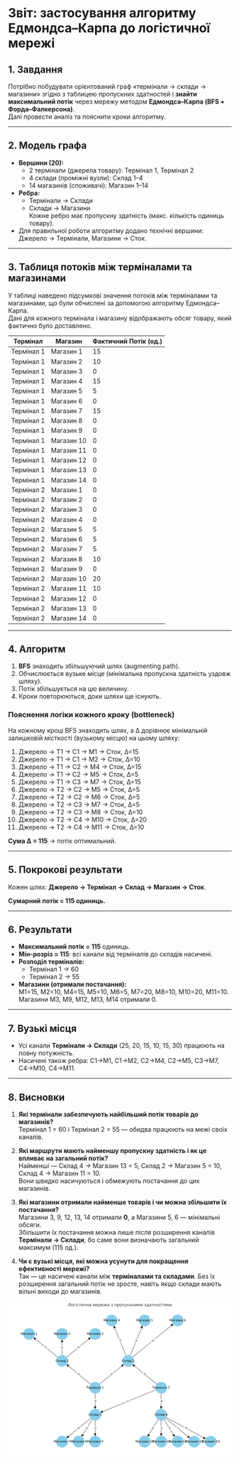 # Звіт: застосування алгоритму Едмондса–Карпа до логістичної мережі

## 1. Завдання

Потрібно побудувати орієнтований граф «термінали → склади → магазини» згідно з таблицею пропускних здатностей і **знайти максимальний потік** через мережу методом **Едмондса–Карпа (BFS + Форда–Фалкерсона)**.  
Далі провести аналіз та пояснити кроки алгоритму.

---

## 2. Модель графа

- **Вершини (20):**
  - 2 термінали (джерела товару): Термінал 1, Термінал 2
  - 4 склади (проміжні вузли): Склад 1–4
  - 14 магазинів (споживачі): Магазин 1–14
- **Ребра:**
  - Термінали → Склади
  - Склади → Магазини  
    Кожне ребро має пропускну здатність (макс. кількість одиниць товару).
- Для правильної роботи алгоритму додано технічні вершини:  
  Джерело → Термінали, Магазини → Сток.

---

## 3. Таблиця потоків між терміналами та магазинами

У таблиці наведено підсумкові значення потоків між терміналами та магазинами, що були обчислені за допомогою алгоритму Едмондса–Карпа.  
Дані для кожного термінала і магазину відображають обсяг товару, який фактично було доставлено.

| Термінал   | Магазин    | Фактичний Потік (од.) |
| ---------- | ---------- | --------------------- |
| Термінал 1 | Магазин 1  | 15                    |
| Термінал 1 | Магазин 2  | 10                    |
| Термінал 1 | Магазин 3  | 0                     |
| Термінал 1 | Магазин 4  | 15                    |
| Термінал 1 | Магазин 5  | 5                     |
| Термінал 1 | Магазин 6  | 0                     |
| Термінал 1 | Магазин 7  | 15                    |
| Термінал 1 | Магазин 8  | 0                     |
| Термінал 1 | Магазин 9  | 0                     |
| Термінал 1 | Магазин 10 | 0                     |
| Термінал 1 | Магазин 11 | 0                     |
| Термінал 1 | Магазин 12 | 0                     |
| Термінал 1 | Магазин 13 | 0                     |
| Термінал 1 | Магазин 14 | 0                     |
| Термінал 2 | Магазин 1  | 0                     |
| Термінал 2 | Магазин 2  | 0                     |
| Термінал 2 | Магазин 3  | 0                     |
| Термінал 2 | Магазин 4  | 0                     |
| Термінал 2 | Магазин 5  | 5                     |
| Термінал 2 | Магазин 6  | 5                     |
| Термінал 2 | Магазин 7  | 5                     |
| Термінал 2 | Магазин 8  | 10                    |
| Термінал 2 | Магазин 9  | 0                     |
| Термінал 2 | Магазин 10 | 20                    |
| Термінал 2 | Магазин 11 | 10                    |
| Термінал 2 | Магазин 12 | 0                     |
| Термінал 2 | Магазин 13 | 0                     |
| Термінал 2 | Магазин 14 | 0                     |

---

## 4. Алгоритм

1. **BFS** знаходить збільшуючий шлях (augmenting path).
2. Обчислюється вузьке місце (мінімальна пропускна здатність уздовж шляху).
3. Потік збільшується на цю величину.
4. Кроки повторюються, доки шляхи ще існують.

### Пояснення логіки кожного кроку (bottleneck)

На кожному кроці BFS знаходить шлях, а Δ дорівнює мінімальній залишковій місткості (вузькому місцю) на цьому шляху:

1. Джерело → Т1 → С1 → М1 → Сток, Δ=15
2. Джерело → Т1 → С1 → М2 → Сток, Δ=10
3. Джерело → Т1 → С2 → М4 → Сток, Δ=15
4. Джерело → Т1 → С2 → М5 → Сток, Δ=5
5. Джерело → Т1 → С3 → М7 → Сток, Δ=15
6. Джерело → Т2 → С2 → М5 → Сток, Δ=5
7. Джерело → Т2 → С2 → М6 → Сток, Δ=5
8. Джерело → Т2 → С3 → М7 → Сток, Δ=5
9. Джерело → Т2 → С3 → М8 → Сток, Δ=10
10. Джерело → Т2 → С4 → М10 → Сток, Δ=20
11. Джерело → Т2 → С4 → М11 → Сток, Δ=10

**Сума Δ = 115** → потік оптимальний.

---

## 5. Покрокові результати

Кожен шлях: **Джерело → Термінал → Склад → Магазин → Сток**.

**Сумарний потік = 115 одиниць.**

---

## 6. Результати

- **Максимальний потік = 115** одиниць.
- **Мін-розріз = 115**: всі канали від терміналів до складів насичені.
- **Розподіл терміналів:**
  - Термінал 1 → 60
  - Термінал 2 → 55
- **Магазини (отримали постачання):**  
  М1=15, М2=10, М4=15, М5=10, М6=5, М7=20, М8=10, М10=20, М11=10.  
  Магазини М3, М9, М12, М13, М14 отримали 0.

---

## 7. Вузькі місця

- Усі канали **Термінали → Склади** (25, 20, 15, 10, 15, 30) працюють на повну потужність.
- Насичені також ребра: С1→М1, С1→М2, С2→М4, С2→М5, С3→М7, С4→М10, С4→М11.

---

## 8. Висновки

1. **Які термінали забезпечують найбільший потік товарів до магазинів?**  
   Термінал 1 = 60 і Термінал 2 = 55 — обидва працюють на межі своїх каналів.

2. **Які маршрути мають найменшу пропускну здатність і як це впливає на загальний потік?**  
   Найменші — Склад 4 → Магазин 13 = 5, Склад 2 → Магазин 5 = 10, Склад 4 → Магазин 11 = 10.  
   Вони швидко насичуються і обмежують постачання до цих магазинів.

3. **Які магазини отримали найменше товарів і чи можна збільшити їх постачання?**  
   Магазини 3, 9, 12, 13, 14 отримали **0**, а Магазини 5, 6 — мінімальні обсяги.  
   Збільшити їх постачання можна лише після розширення каналів **Термінали → Склади**, бо саме вони визначають загальний максимум (115 од.).

4. **Чи є вузькі місця, які можна усунути для покращення ефективності мережі?**  
   Так — це насичені канали між **терміналами та складами**. Без їх розширення загальний потік не зросте, навіть якщо склади мають вільні виходи до магазинів.

![Логістична мережа з пропускними здатностями](logistics.png)
